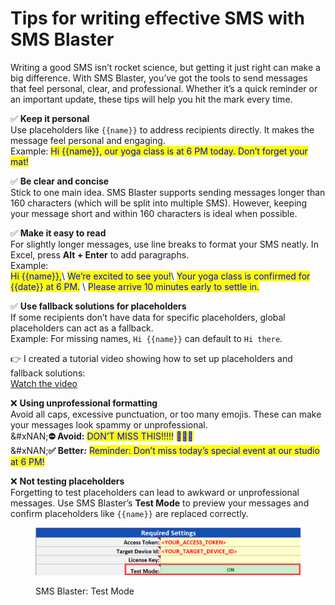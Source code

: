 # Tips for writing effective SMS with SMS Blaster

Writing a good SMS isn’t rocket science, but getting it just right can make a big difference. With SMS Blaster, you’ve got the tools to send messages that feel personal, clear, and professional. Whether it’s a quick reminder or an important update, these tips will help you hit the mark every time.

✅ **Keep it personal**\
Use placeholders like `{{name}}` to address recipients directly. It makes the message feel personal and engaging.\
Example: <mark style="color:blue;">Hi \{{name\}}, our yoga class is at 6 PM today. Don’t forget your mat!</mark>

✅ **Be clear and concise**\
Stick to one main idea. SMS Blaster supports sending messages longer than 160 characters (which will be split into multiple SMS). However, keeping your message short and within 160 characters is ideal when possible.

✅ **Make it easy to read**\
For slightly longer messages, use line breaks to format your SMS neatly. In Excel, press **Alt + Enter** to add paragraphs.\
Example:\
<mark style="color:blue;">Hi \{{name\}},</mark>\ <mark style="color:blue;">We’re excited to see you!</mark>\ <mark style="color:blue;">Your yoga class is confirmed for \{{date\}} at 6 PM.</mark> \ <mark style="color:blue;">Please arrive 10 minutes early to settle in.</mark>

✅ **Use fallback solutions for placeholders**\
If some recipients don’t have data for specific placeholders, global placeholders can act as a fallback.\
Example: For missing names, `Hi {{name}}` can default to `Hi there`.

👉 I created a tutorial video showing how to set up placeholders and fallback solutions:\
[Watch the video](how-to-use-placeholders.md)

❌ **Using unprofessional formatting**\
Avoid all caps, excessive punctuation, or too many emojis. These can make your messages look spammy or unprofessional.\
&#xNAN;**⛔ Avoid:** <mark style="color:blue;">DON’T MISS THIS!!!!!</mark> <mark style="color:blue;"></mark><mark style="color:blue;">**🎉🎉🎉**</mark>\
&#xNAN;**✅ Better**_**:**_ <mark style="color:blue;">Reminder: Don’t miss today’s special event at our studio at 6 PM!</mark>

❌ **Not testing placeholders**\
Forgetting to test placeholders can lead to awkward or unprofessional messages. Use SMS Blaster’s **Test Mode** to preview your messages and confirm placeholders like `{{name}}` are replaced correctly.

<figure><img src="../.gitbook/assets/image (5).png" alt=""><figcaption><p>SMS Blaster: Test Mode</p></figcaption></figure>
